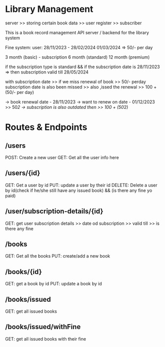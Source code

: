 # Library Management

server >> storing certain book data >> user register >> subscriber

This is a book record management API server / backend for the library system

Fine system:
user: 28/11/2023 - 28/02/2024
01/03/2024 => 50/- per day

3 month (basic) - subscription
6 month (standard)
12 month (premium)

if the subscription type is standard && if the subscription date is 28/11/2023
=> then subscription valid till 28/05/2024

with subscription date >> if we miss renewal of book >> 50/- perday
subscription date is also been missed >> also ,issed the renewal >> 100 + (50/- per day)

-> book renewal date - 28/11/2023
-> want to renew on date - 01/12/2023 >> 50*2
-> subscription is also outdated then >> 100 + (50*2)

# Routes & Endpoints

## /users

POST: Create a new user
GET: Get all the user info here

## /users/{id}

GET: Get a user by id
PUT: update a user by their id
DELETE: Delete a user by id(check if he/she still have any issued book) && (is there any fine yo paid)

## /user/subscription-details/{id}

GET: get user subscription details >> date od subscription >> valid till >> is there any fine

## /books

GET: Get all the books
PUT: create/add a new book

## /books/{id}

GET: get a book by id
PUT: update a book by id

## /books/issued

GET: get all issued books

## /books/issued/withFine

GET: get all issued books with their fine
